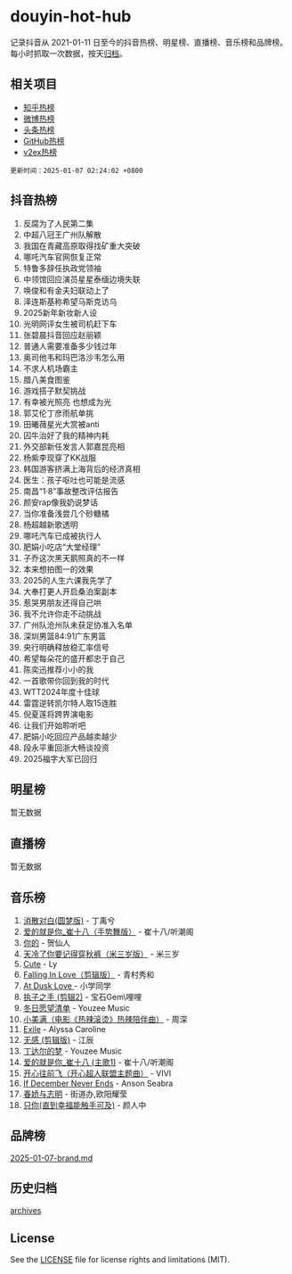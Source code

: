 # douyin-hot-hub

记录抖音从 2021-01-11 日至今的抖音热榜、明星榜、直播榜、音乐榜和品牌榜。每小时抓取一次数据，按天[归档](archives)。

## 相关项目

- [知乎热榜](https://github.com/lonnyzhang423/zhihu-hot-hub)
- [微博热榜](https://github.com/lonnyzhang423/weibo-hot-hub)
- [头条热榜](https://github.com/lonnyzhang423/toutiao-hot-hub)
- [GitHub热榜](https://github.com/lonnyzhang423/github-hot-hub)
- [v2ex热榜](https://github.com/lonnyzhang423/v2ex-hot-hub)


`更新时间：2025-01-07 02:24:02 +0800`

## 抖音热榜

1. 反腐为了人民第二集
1. 中超八冠王广州队解散
1. 我国在青藏高原取得找矿重大突破
1. 哪吒汽车官网恢复正常
1. 特鲁多辞任执政党领袖
1. 中领馆回应演员星星泰缅边境失联
1. 唤俊和有金夫妇联动上了
1. 泽连斯基称希望马斯克访乌
1. 2025新年新妆新人设
1. 光明网评女生被司机赶下车
1. 张碧晨抖音回应赵丽颖
1. 普通人需要准备多少钱过年
1. 奥司他韦和玛巴洛沙韦怎么用
1. 不求人机场霸主
1. 腊八美食图鉴
1. 游戏搭子默契挑战
1. 有幸被光照亮 也想成为光
1. 郭艾伦丁彦雨航单挑
1. 田曦薇星光大赏被anti
1. 囚牛治好了我的精神内耗
1. 外交部新任发言人郭嘉昆亮相
1. 杨紫李现穿了KK战服
1. 韩国游客挤满上海背后的经济真相
1. 医生：孩子呕吐也可能是流感
1. 南昌“1·8”事故整改评估报告
1. 颜安rap像我奶说梦话
1. 当你准备浅尝几个砂糖橘
1. 杨超越新歌透明
1. 哪吒汽车已成被执行人
1. 肥娟小吃店“大堂经理”
1. 子乔这次黑天鹅照真的不一样
1. 本来想拍图一的效果
1. 2025的人生六课我先学了
1. 大奉打更人开启桑泊案副本
1. 惹哭男朋友还得自己哄
1. 我不允许你走不动挑战
1. 广州队沧州队未获足协准入名单
1. 深圳男篮84:91广东男篮
1. 央行明确释放稳汇率信号
1. 希望每朵花的盛开都忠于自己
1. 陈奕迅推荐小小的我
1. 一首歌带你回到我的时代
1. WTT2024年度十佳球
1. 雷霆逆转凯尔特人取15连胜
1. 倪夏莲将跨界演电影
1. 让我们开始聆听吧
1. 肥娟小吃回应产品越卖越少
1. 段永平重回浙大畅谈投资
1. 2025福字大军已回归

## 明星榜

暂无数据

## 直播榜

暂无数据

## 音乐榜

1. [消散对白(圆梦版)](https://sf5-hl-cdn-tos.douyinstatic.com/obj/tos-cn-ve-2774/og4jB5I5IizzoZVAAAzWgBMAsMDWoArfwBOiFs) - 丁禹兮
1. [爱的就是你_崔十八（手势舞版）](https://sf6-cdn-tos.douyinstatic.com/obj/tos-cn-ve-2774/oApB2AigNyB4sTw7JhBOikMAf0oDJzMWBuIrgm) - 崔十八/听潮阁
1. [你的](https://sf5-hl-cdn-tos.douyinstatic.com/obj/tos-cn-ve-2774/oYuIeKf42jB7sEV6B2upMdpYAgfrQWj0FeRegh) - 贺仙人
1. [天冷了你要记得穿秋裤（米三岁版）](https://sf5-hl-cdn-tos.douyinstatic.com/obj/tos-cn-ve-2774/oQlIwVIDWiZ6BQilAorS7MA0AgCkQDvcZAdm1) - 米三岁
1. [Cute](https://sf5-hl-cdn-tos.douyinstatic.com/obj/tos-cn-ve-2774/o4IbIzHWKAAB4wsS5qMBRiiAlEBGTpQRNfFvuo) - Ly
1. [Falling In Love（剪辑版）](https://sf5-hl-cdn-tos.douyinstatic.com/obj/tos-cn-ve-2774/o8ajpA8zzgBPahbBIO8AcKGBLJezFCRd1wfP9f) - 青村秀和
1. [ At Dusk  Love ](https://sf5-hl-cdn-tos.douyinstatic.com/obj/tos-cn-ve-2774/o8CrpCf5CaYgI4ZrtQgMQAFEfuGqNnRSDQAPBc) - 小学同学
1. [执子之手 (剪辑2)](https://sf5-hl-cdn-tos.douyinstatic.com/obj/tos-cn-ve-2774/oUoZLQjCc31XzqsBnBQUNgeKtYPBcgbFDwtfcu) - 宝石Gem\哩哩
1. [冬日愿望清单](https://sf5-hl-cdn-tos.douyinstatic.com/obj/tos-cn-ve-2774/oIIgUOeamCFCVAzxN6MFRLIBlLGpUqQxeeHrLE) - Youzee Music
1. [小美满（电影《热辣滚烫》热辣陪伴曲）](https://sf5-hl-cdn-tos.douyinstatic.com/obj/tos-cn-ve-2774/o0GAn2lSgfZIDUgtevCGDQYnFg4CwnrBaxbTZL) - 周深
1. [Exile](https://sf5-hl-cdn-tos.douyinstatic.com/obj/tos-cn-ve-2774/oYj4gAQTknKE3WW0Je8KGmQ7z1cA4FefwtbufD) - Alyssa Caroline
1. [无感 (剪辑版)](https://sf5-hl-cdn-tos.douyinstatic.com/obj/tos-cn-ve-2774/o0eIsUzJBDlQaQFC5OFlgbMEZC1TFYBftOBn6p) - 江辰
1. [丁达尔的梦](https://sf5-hl-cdn-tos.douyinstatic.com/obj/tos-cn-ve-2774/oMU3WirUZBVQkAC9ccG5P2IQirziZM2RTInUY) - Youzee Music
1. [爱的就是你_崔十八 (主歌1)](https://sf5-hl-cdn-tos.douyinstatic.com/obj/tos-cn-ve-2774/oI5BO5DhFZ6UTcNCnZaOCBLtZ7WIMQGfgnXf5E) - 崔十八/听潮阁
1. [开心往前飞（开心超人联盟主题曲）](https://sf5-hl-cdn-tos.douyinstatic.com/obj/tos-cn-ve-2774/9d8fb7c82cf1421fb93a9fe925275e0a) - VIVI
1. [If December Never Ends](https://sf5-hl-cdn-tos.douyinstatic.com/obj/tos-cn-ve-2774/oY1IQMoTgCFIBg8RZifyqlBBt1UFgitTYmxeOS) - Anson Seabra
1. [春娇与志明](https://sf5-hl-cdn-tos.douyinstatic.com/obj/tos-cn-ve-2774/e530d8fceb7044b39707d7f9ff54add1) - 街道办,欧阳耀莹
1. [只你(直到幸福能触手可及)](https://sf5-hl-cdn-tos.douyinstatic.com/obj/tos-cn-ve-2774/o0lBkRDzFTeaVSUz3ZZSCBVtZ5DIMQGfgmEAuE) - 颜人中

## 品牌榜

[2025-01-07-brand.md](archives/2025-01-07-brand.md)

## 历史归档

[archives](archives)

## License

See the [LICENSE](LICENSE) file for license rights and limitations (MIT).
